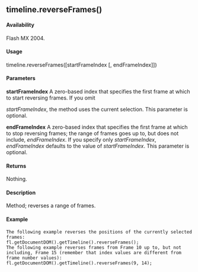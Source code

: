 ## timeline.reverseFrames()

#### Availability

Flash MX 2004.

#### Usage

timeline.reverseFrames(\[startFrameIndex \[, endFrameIndex\]\])

#### Parameters

**startFrameIndex** A zero-based index that specifies the first frame at which to start reversing frames. If you omit
>
*startFrameIndex*, the method uses the current selection. This parameter is optional.
>
**endFrameIndex** A zero-based index that specifies the first frame at which to stop reversing frames; the range of frames goes up to, but does not include, *endFrameIndex*. If you specify only *startFrameIndex*, *endFrameIndex* defaults to the value of *startFrameIndex*. This parameter is optional.

#### Returns

Nothing.

#### Description

Method; reverses a range of frames.

#### Example

```
The following example reverses the positions of the currently selected frames:
fl.getDocumentDOM().getTimeline().reverseFrames();
The following example reverses frames from Frame 10 up to, but not including, Frame 15 (remember that index values are different from frame number values):
fl.getDocumentDOM().getTimeline().reverseFrames(9, 14);

```